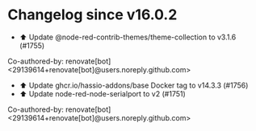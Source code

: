# Changelog since v16.0.2
- ⬆️ Update @node-red-contrib-themes/theme-collection to v3.1.6 (#1755)

Co-authored-by: renovate[bot] <29139614+renovate[bot]@users.noreply.github.com> 
- ⬆️ Update ghcr.io/hassio-addons/base Docker tag to v14.3.3 (#1756) 
- ⬆️ Update node-red-node-serialport to v2 (#1751)

Co-authored-by: renovate[bot] <29139614+renovate[bot]@users.noreply.github.com> 
